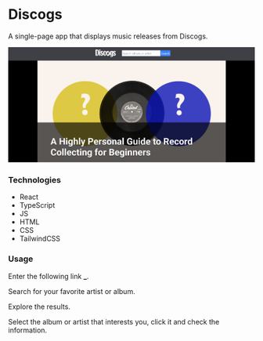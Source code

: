 # Discogs

A single-page app that displays music releases from Discogs.

![Desktop](./discogs-desktop.png)

### Technologies

- React
- TypeScript
- JS
- HTML
- CSS
- TailwindCSS

### Usage

Enter the following link **\_**.

Search for your favorite artist or album.

Explore the results.

Select the album or artist that interests you, click it and check the information.
